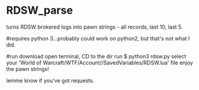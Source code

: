 # RDSW_parse
turns RDSW brokered logs into pawn strings - all records, last 10, last 5.

#requires
python 3...probably could work on python2, but that's not what I did.

#run
download
open terminal, CD to the dir
run $ python3 rdsw.py
select your 'World of Warcraft/WTF/Account/<account name>/SavedVariables/RDSW.lua' file
enjoy the pawn strings!

lemme know if you've got requests.